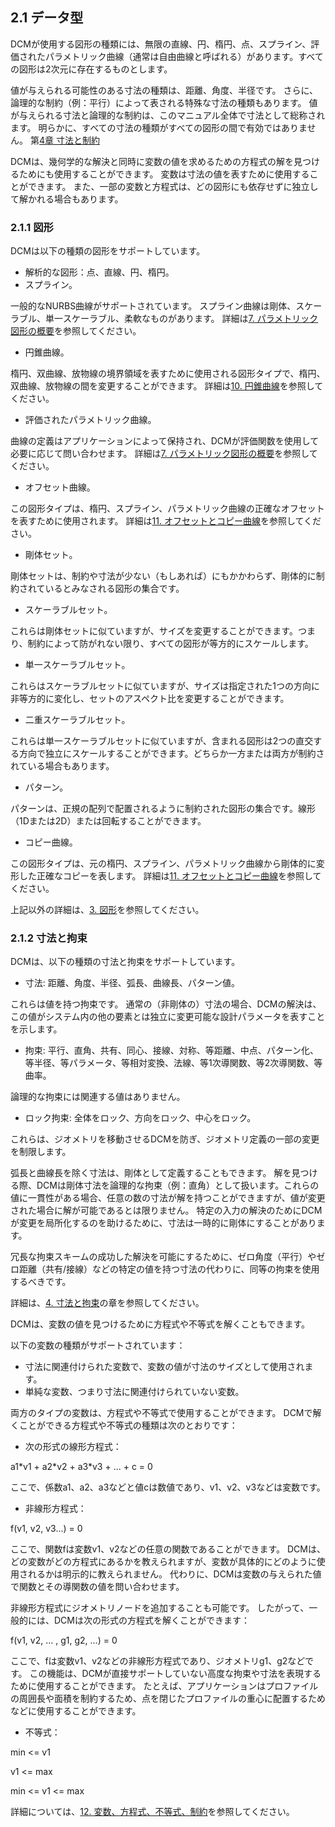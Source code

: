 ## 2.1 データ型

DCMが使用する図形の種類には、無限の直線、円、楕円、点、スプライン、評価されたパラメトリック曲線（通常は自由曲線と呼ばれる）があります。すべての図形は2次元に存在するものとします。

値が与えられる可能性のある寸法の種類は、距離、角度、半径です。
さらに、論理的な制約（例：平行）によって表される特殊な寸法の種類もあります。
値が与えられる寸法と論理的な制約は、このマニュアル全体で寸法として総称されます。
明らかに、すべての寸法の種類がすべての図形の間で有効ではありません。
第[4章 寸法と制約](4._Dimensions_and_Constraints.md)

DCMは、幾何学的な解決と同時に変数の値を求めるための方程式の解を見つけるためにも使用することができます。
変数は寸法の値を表すために使用することができます。
また、一部の変数と方程式は、どの図形にも依存せずに独立して解かれる場合もあります。

### 2.1.1 図形

DCMは以下の種類の図形をサポートしています。

- 解析的な図形：点、直線、円、楕円。
- スプライン。

一般的なNURBS曲線がサポートされています。
スプライン曲線は剛体、スケーラブル、単一スケーラブル、柔軟なものがあります。
詳細は[7. パラメトリック図形の概要](7._Overview_of_parametric_geometry.md)を参照してください。
- 円錐曲線。

楕円、双曲線、放物線の境界領域を表すために使用される図形タイプで、楕円、双曲線、放物線の間を変更することができます。
詳細は[10. 円錐曲線](10._Conics.md)を参照してください。
- 評価されたパラメトリック曲線。

曲線の定義はアプリケーションによって保持され、DCMが評価関数を使用して必要に応じて問い合わせます。
詳細は[7. パラメトリック図形の概要](7._Overview_of_parametric_geometry.md)を参照してください。
- オフセット曲線。

この図形タイプは、楕円、スプライン、パラメトリック曲線の正確なオフセットを表すために使用されます。
詳細は[11. オフセットとコピー曲線](11._Offset_and_copy_curves.md)を参照してください。
- 剛体セット。

剛体セットは、制約や寸法が少ない（もしあれば）にもかかわらず、剛体的に制約されているとみなされる図形の集合です。
- スケーラブルセット。

これらは剛体セットに似ていますが、サイズを変更することができます。つまり、制約によって防がれない限り、すべての図形が等方的にスケールします。
- 単一スケーラブルセット。

これらはスケーラブルセットに似ていますが、サイズは指定された1つの方向に非等方的に変化し、セットのアスペクト比を変更することができます。
- 二重スケーラブルセット。

これらは単一スケーラブルセットに似ていますが、含まれる図形は2つの直交する方向で独立にスケールすることができます。どちらか一方または両方が制約されている場合もあります。
- パターン。

パターンは、正規の配列で配置されるように制約された図形の集合です。線形（1Dまたは2D）または回転することができます。
- コピー曲線。

この図形タイプは、元の楕円、スプライン、パラメトリック曲線から剛体的に変形した正確なコピーを表します。
詳細は[11. オフセットとコピー曲線](11._Offset_and_copy_curves.md)を参照してください。

上記以外の詳細は、[3. 図形](3._Geometries.md)を参照してください。

### 2.1.2 寸法と拘束

DCMは、以下の種類の寸法と拘束をサポートしています。

- 寸法: 距離、角度、半径、弧長、曲線長、パターン値。

これらは値を持つ拘束です。
通常の（非剛体の）寸法の場合、DCMの解決は、この値がシステム内の他の要素とは独立に変更可能な設計パラメータを表すことを示します。
- 拘束: 平行、直角、共有、同心、接線、対称、等距離、中点、パターン化、等半径、等パラメータ、等相対変換、法線、等1次導関数、等2次導関数、等曲率。

論理的な拘束には関連する値はありません。
- ロック拘束: 全体をロック、方向をロック、中心をロック。

これらは、ジオメトリを移動させるDCMを防ぎ、ジオメトリ定義の一部の変更を制限します。

弧長と曲線長を除く寸法は、剛体として定義することもできます。
解を見つける際、DCMは剛体寸法を論理的な拘束（例：直角）として扱います。これらの値に一貫性がある場合、任意の数の寸法が解を持つことができますが、値が変更された場合に解が可能であるとは限りません。
特定の入力の解決のためにDCMが変更を局所化するのを助けるために、寸法は一時的に剛体にすることがあります。

冗長な拘束スキームの成功した解決を可能にするために、ゼロ角度（平行）やゼロ距離（共有/接線）などの特定の値を持つ寸法の代わりに、同等の拘束を使用するべきです。

詳細は、[4\. 寸法と拘束](4._Dimensions_and_Constraints.md)の章を参照してください。

DCMは、変数の値を見つけるために方程式や不等式を解くこともできます。

以下の変数の種類がサポートされています：

- 寸法に関連付けられた変数で、変数の値が寸法のサイズとして使用されます。
- 単純な変数、つまり寸法に関連付けられていない変数。

両方のタイプの変数は、方程式や不等式で使用することができます。
DCMで解くことができる方程式や不等式の種類は次のとおりです：

- 次の形式の線形方程式：

a1\*v1 + a2\*v2 + a3\*v3 + ... + c = 0

ここで、係数a1、a2、a3などと値cは数値であり、v1、v2、v3などは変数です。
- 非線形方程式：

f(v1, v2, v3...) = 0

ここで、関数fは変数v1、v2などの任意の関数であることができます。
DCMは、どの変数がどの方程式にあるかを教えられますが、変数が具体的にどのように使用されるかは明示的に教えられません。
代わりに、DCMは変数の与えられた値で関数とその導関数の値を問い合わせます。

非線形方程式にジオメトリノードを追加することも可能です。
したがって、一般的には、DCMは次の形式の方程式を解くことができます：

f(v1, v2, … , g1, g2, …) = 0

ここで、fは変数v1、v2などの非線形方程式であり、ジオメトリg1、g2などです。
この機能は、DCMが直接サポートしていない高度な拘束や寸法を表現するために使用することができます。
たとえば、アプリケーションはプロファイルの周囲長や面積を制約するため、点を閉じたプロファイルの重心に配置するためなどに使用することができます。
- 不等式：

min <= v1

v1 <= max

min <= v1 <= max

詳細については、[12. 変数、方程式、不等式、制約](12._Variables,_Equations,_Inequalities_and_Limits.md)を参照してください。
